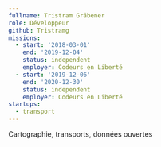 ```yaml
---
fullname: Tristram Gräbener
role: Développeur
github: Tristramg
missions:
  - start: '2018-03-01'
    end: '2019-12-04'
    status: independent
    employer: Codeurs en Liberté
  - start: '2019-12-06'
    end: '2020-12-30'
    status: independent
    employer: Codeurs en Liberté    
startups:
  - transport
---
```


Cartographie, transports, données ouvertes
